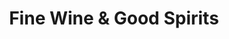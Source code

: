 ---
title: "Fine Wine & Good Spirits"
url: /bryn-mawr/fine-wine-und-good-spirits/
shop: Spirituosen
---